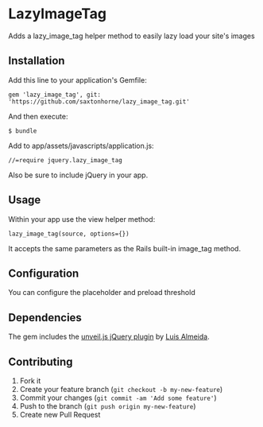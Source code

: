 # LazyImageTag

Adds a lazy_image_tag helper method to easily lazy load your site's images

## Installation

Add this line to your application's Gemfile:

	gem 'lazy_image_tag', git: 'https://github.com/saxtonhorne/lazy_image_tag.git'

And then execute:

	$ bundle

Add to app/assets/javascripts/application.js:

	//=require jquery.lazy_image_tag

Also be sure to include jQuery in your app.

## Usage

Within your app use the view helper method:
		
	lazy_image_tag(source, options={})

It accepts the same parameters as the Rails built-in image_tag method.

## Configuration

You can configure the placeholder and preload threshold 

## Dependencies

The gem includes the [unveil.js jQuery plugin](https://github.com/luis-almeida/unveil/) by [Luis Almeida](https://github.com/luis-almeida/). 

## Contributing

1. Fork it
2. Create your feature branch (`git checkout -b my-new-feature`)
3. Commit your changes (`git commit -am 'Add some feature'`)
4. Push to the branch (`git push origin my-new-feature`)
5. Create new Pull Request
